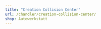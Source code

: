 ```yaml
---
title: "Creation Collision Center"
url: /chandler/creation-collision-center/
shop: Autowerkstatt
---
```

